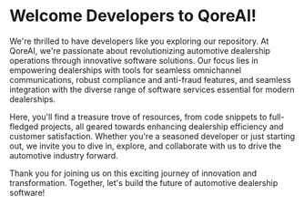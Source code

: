 # Welcome Developers to QoreAI!

We're thrilled to have developers like you exploring our repository. At QoreAI, we're passionate about revolutionizing automotive dealership operations through innovative software solutions. Our focus lies in empowering dealerships with tools for seamless omnichannel communications, robust compliance and anti-fraud features, and seamless integration with the diverse range of software services essential for modern dealerships.

Here, you'll find a treasure trove of resources, from code snippets to full-fledged projects, all geared towards enhancing dealership efficiency and customer satisfaction. Whether you're a seasoned developer or just starting out, we invite you to dive in, explore, and collaborate with us to drive the automotive industry forward.

Thank you for joining us on this exciting journey of innovation and transformation. Together, let's build the future of automotive dealership software!

